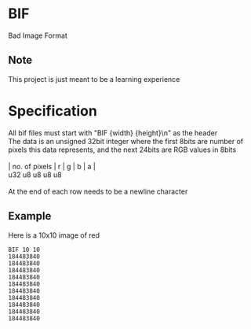 # BIF
Bad Image Format

## Note
This project is just meant to be a learning experience

# Specification
All bif files must start with "BIF {width} {height}\n" as the header<br>
The data is an unsigned 32bit integer where the first 8bits are number of pixels this data represents, and the next 24bits are RGB values in 8bits<br>
<br>
| no. of pixels |  r  |  g  |  b  |  a  |<br>
      u32         u8    u8    u8    u8<br>
<br>
At the end of each row needs to be a newline character

## Example
Here is a 10x10 image of red
```
BIF 10 10
184483840
184483840
184483840
184483840
184483840
184483840
184483840
184483840
184483840
184483840
```
